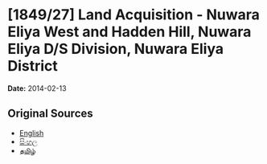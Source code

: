 # [1849/27] Land Acquisition - Nuwara Eliya West and Hadden Hill, Nuwara Eliya D/S Division, Nuwara Eliya District

**Date:** 2014-02-13

## Original Sources

- [English](https://documents.gov.lk/view/extra-gazettes/2014/2/1849-27_E.pdf)
- [සිංහල](https://documents.gov.lk/view/extra-gazettes/2014/2/1849-27_S.pdf)
- [தமிழ்](https://documents.gov.lk/view/extra-gazettes/2014/2/1849-27_T.pdf)
